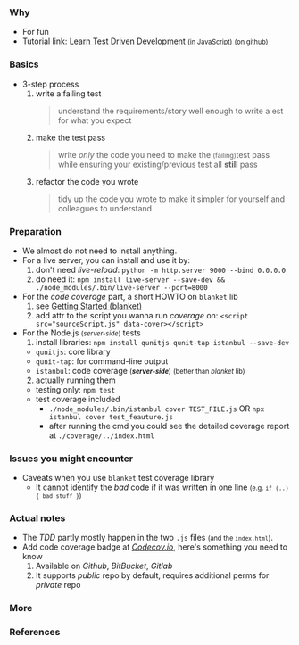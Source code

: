 ### Why

- For fun
- Tutorial link: [Learn Test Driven Development <small>(in JavaScript)</small> <small>(on github)</small>](https://github.com/dwyl/learn-tdd)

### Basics

- 3-step process
  1. write a failing test
     > understand the requirements/story well enough to write a est for what you expect
  2. make the test pass
     > write _only_ the code you need to make the <small>(failing)</small>test pass<br>
     > while ensuring your existing/previous test all **still** pass
  3. refactor the code you wrote
     > tidy up the code you wrote to make it simpler for yourself and colleagues to understand

### Preparation

- We almost do not need to install anything.
- For a live server, you can install and use it by:
  1. don't need _live-reload_: `python -m http.server 9000 --bind 0.0.0.0`<br>
  2. do need it: `npm install live-server --save-dev && ./node_modules/.bin/live-server --port=8000`
- For the _code coverage_ part, a short HOWTO on `blanket` lib
  1. see [Getting Started (blanket)](https://github.com/alex-seville/blanket/blob/master/docs/getting_started_browser.md)
  2. add attr to the script you wanna run _coverage_ on: `<script src="sourceScript.js" data-cover></script>`
- For the Node.js <small>(_server-side_)</small> tests
  1. install libraries: `npm install qunitjs qunit-tap istanbul --save-dev`
  - `qunitjs`: core library
  - `qunit-tap`: for command-line output
  - `istanbul`: code coverage <small>(**_server-side_**)</small> <small>(better than _blanket_ lib)</small>
  2. actually running them
  - testing only: `npm test`
  - test coverage included
    - `./node_modules/.bin/istanbul cover TEST_FILE.js` OR `npx istanbul cover test_feauture.js`
    - after running the cmd you could see the detailed coverage report at `./coverage/../index.html`

### Issues you might encounter

- Caveats when you use `blanket` test coverage library
  - It cannot identify the _bad_ code if it was written in one line <small>(e.g. `if (..) { bad stuff }`)</small>

### Actual notes

- The _TDD_ partly mostly happen in the two `.js` files <small>(and the `index.html`)</small>.
- Add code coverage badge at [_Codecov.io_](https://codecov.io/), here's something you need to know
  1. Available on _Github_, _BitBucket_, _Gitlab_
  2. It supports _public_ repo by default, requires additional perms for _private_ repo

### More

### References
